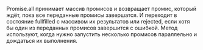 Promise.all принимает массив промисов и возвращает промис, который ждёт, пока все переданные промисы завершатся. И переходит в состояние fullfilled с массивом их результатов или rejected, если хотя бы один из переданных промисов завершится с ошибкой. Метод используют, когда нужно запустить несколько промисов параллельно и дождаться их выполнения.